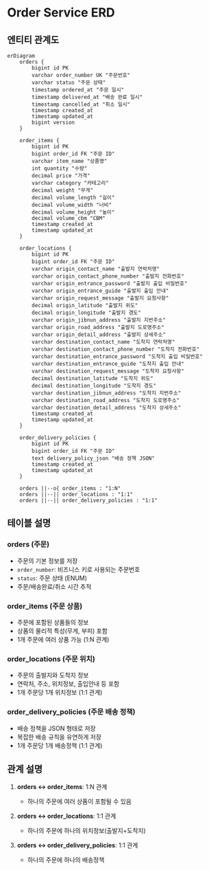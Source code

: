 # Order Service ERD

## 엔티티 관계도

```mermaid
erDiagram
    orders {
        bigint id PK
        varchar order_number UK "주문번호"
        varchar status "주문 상태"
        timestamp ordered_at "주문 일시"
        timestamp delivered_at "배송 완료 일시"
        timestamp cancelled_at "취소 일시"
        timestamp created_at
        timestamp updated_at
        bigint version
    }

    order_items {
        bigint id PK
        bigint order_id FK "주문 ID"
        varchar item_name "상품명"
        int quantity "수량"
        decimal price "가격"
        varchar category "카테고리"
        decimal weight "무게"
        decimal volume_length "길이"
        decimal volume_width "너비"
        decimal volume_height "높이"
        decimal volume_cbm "CBM"
        timestamp created_at
        timestamp updated_at
    }

    order_locations {
        bigint id PK
        bigint order_id FK "주문 ID"
        varchar origin_contact_name "출발지 연락처명"
        varchar origin_contact_phone_number "출발지 전화번호"
        varchar origin_entrance_password "출발지 출입 비밀번호"
        varchar origin_entrance_guide "출발지 출입 안내"
        varchar origin_request_message "출발지 요청사항"
        decimal origin_latitude "출발지 위도"
        decimal origin_longitude "출발지 경도"
        varchar origin_jibnun_address "출발지 지번주소"
        varchar origin_road_address "출발지 도로명주소"
        varchar origin_detail_address "출발지 상세주소"
        varchar destination_contact_name "도착지 연락처명"
        varchar destination_contact_phone_number "도착지 전화번호"
        varchar destination_entrance_password "도착지 출입 비밀번호"
        varchar destination_entrance_guide "도착지 출입 안내"
        varchar destination_request_message "도착지 요청사항"
        decimal destination_latitude "도착지 위도"
        decimal destination_longitude "도착지 경도"
        varchar destination_jibnun_address "도착지 지번주소"
        varchar destination_road_address "도착지 도로명주소"
        varchar destination_detail_address "도착지 상세주소"
        timestamp created_at
        timestamp updated_at
    }

    order_delivery_policies {
        bigint id PK
        bigint order_id FK "주문 ID"
        text delivery_policy_json "배송 정책 JSON"
        timestamp created_at
        timestamp updated_at
    }

    orders ||--o{ order_items : "1:N"
    orders ||--|| order_locations : "1:1"
    orders ||--|| order_delivery_policies : "1:1"
```

## 테이블 설명

### orders (주문)
- 주문의 기본 정보를 저장
- `order_number`: 비즈니스 키로 사용되는 주문번호
- `status`: 주문 상태 (ENUM)
- 주문/배송완료/취소 시간 추적

### order_items (주문 상품)
- 주문에 포함된 상품들의 정보
- 상품의 물리적 특성(무게, 부피) 포함
- 1개 주문에 여러 상품 가능 (1:N 관계)

### order_locations (주문 위치)
- 주문의 출발지와 도착지 정보
- 연락처, 주소, 위치정보, 출입안내 등 포함
- 1개 주문당 1개 위치정보 (1:1 관계)

### order_delivery_policies (주문 배송 정책)
- 배송 정책을 JSON 형태로 저장
- 복잡한 배송 규칙을 유연하게 저장
- 1개 주문당 1개 배송정책 (1:1 관계)

## 관계 설명

1. **orders ↔ order_items**: 1:N 관계
   - 하나의 주문에 여러 상품이 포함될 수 있음

2. **orders ↔ order_locations**: 1:1 관계
   - 하나의 주문에 하나의 위치정보(출발지+도착지)

3. **orders ↔ order_delivery_policies**: 1:1 관계
   - 하나의 주문에 하나의 배송정책